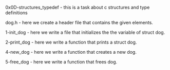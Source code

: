 0x0D-structures_typedef - this is a task about c structures and type definitions

dog.h - here we create a header file that contains the given elements.

1-init_dog - here we write a file that initializes the the variable of struct dog.

2-print_dog - here we write a function that prints a struct dog.

4-new_dog - here we write a function that creates a new dog.

5-free_dog - here we write a function that frees dog.
